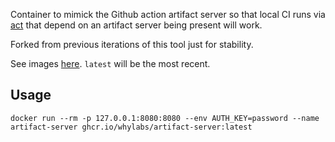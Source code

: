 Container to mimick the Github action artifact server so that local CI runs via [act](https://github.com/nektos/act) that depend on an artifact server being present will work.

Forked from previous iterations of this tool just for stability.

See images [here](https://ghcr.io/whylabs/artifact-server). `latest` will be the most recent. 

## Usage

```
docker run --rm -p 127.0.0.1:8080:8080 --env AUTH_KEY=password --name artifact-server ghcr.io/whylabs/artifact-server:latest
```
